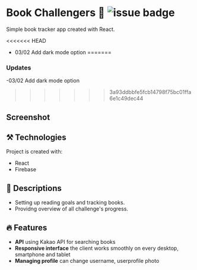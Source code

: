 # Book Challengers 📖  ![issue badge](https://img.shields.io/github/license/iylinkim/book-challengers?label=license)

Simple book tracker app created with React.

<<<<<<< HEAD
- 03/02 Add dark mode option
=======
### Updates
 -03/02 Add dark mode option
>>>>>>> 3a93ddbbfe5fcb14798f75bc01ffa6e1c49dec44

## Screenshot

## ⚒️ Technologies

Project is created with:

- React
- Firebase

## 📑 Descriptions

- Setting up reading goals and tracking books.
- Providng overview of all challenge's progress.

## 🔥 Features
 - **API** using Kakao API for searching books
 - **Responsive interface** the client works smoothly on every desktop, smartphone and tablet
 - **Managing profile** can change username, userprofile photo
